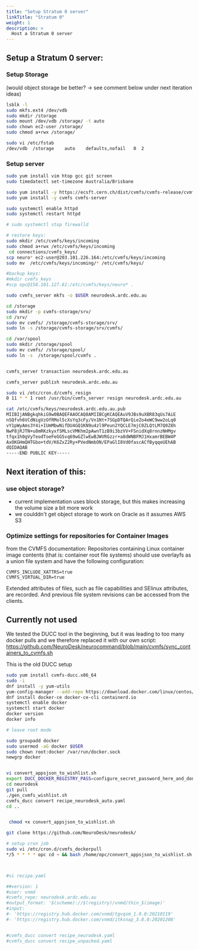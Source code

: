 ```yaml
---
title: "Setup Stratum 0 server"
linkTitle: "Stratum 0"
weight: 1
description: >
  Host a Stratum 0 server
---
```



## Setup a Stratum 0 server:
### Setup Storage 
(would object storage be better? -> see comment below under next iteration ideas)
```bash
lsblk -l
sudo mkfs.ext4 /dev/vdb
sudo mkdir /storage
sudo mount /dev/vdb /storage/ -t auto
sudo chown ec2-user /storage/
sudo chmod a+rwx /storage/

sudo vi /etc/fstab
/dev/vdb  /storage    auto    defaults,nofail   0  2
```

### Setup server
```bash
sudo yum install vim htop gcc git screen
sudo timedatectl set-timezone Australia/Brisbane

sudo yum install -y https://ecsft.cern.ch/dist/cvmfs/cvmfs-release/cvmfs-release-latest.noarch.rpm
sudo yum install -y cvmfs cvmfs-server

sudo systemctl enable httpd
sudo systemctl restart httpd

# sudo systemctl stop firewalld 

# restore keys:
sudo mkdir /etc/cvmfs/keys/incoming
sudo chmod a+rwx /etc/cvmfs/keys/incoming
 cd connections/cvmfs_keys/
scp neuro* ec2-user@203.101.226.164:/etc/cvmfs/keys/incoming
sudo mv  /etc/cvmfs/keys/incoming/* /etc/cvmfs/keys/

#backup keys: 
#mkdir cvmfs_keys
#scp opc@158.101.127.61:/etc/cvmfs/keys/neuro* .

sudo cvmfs_server mkfs -o $USER neurodesk.ardc.edu.au

cd /storage
sudo mkdir -p cvmfs-storage/srv/
cd /srv/
sudo mv cvmfs/ /storage/cvmfs-storage/srv/
sudo ln -s /storage/cvmfs-storage/srv/cvmfs/

cd /var/spool
sudo mkdir /storage/spool
sudo mv cvmfs/ /storage/spool/
sudo ln -s  /storage/spool/cvmfs .


cvmfs_server transaction neurodesk.ardc.edu.au

cvmfs_server publish neurodesk.ardc.edu.au

sudo vi /etc/cron.d/cvmfs_resign
0 11 * * 1 root /usr/bin/cvmfs_server resign neurodesk.ardc.edu.au

cat /etc/cvmfs/keys/neurodesk.ardc.edu.au.pub
MIIBIjANBgkqhkiG9w0BAQEFAAOCAQ8AMIIBCgKCAQEAuV9JBs9uXBR83qUs7AiE
nSQfvh6VCdNigVzOfRMol5cXsYq3cFy/Vn1Nt+7SGpDTQArQieZo4eWC9ww2oLq0
vY1pWyAms3Y4i+IUmMbwNifDU4GQ1KN9u4zl9Peun2YQCLE7mjC0ZLQtLM7Q0Z8h
NwP8jRJTN+u8mRKzkyxfSMLscVMKhm2pAwnT1zB9i3bzVV+FSnidXq8rnnzNHMgv
tfqx1h0gVyTeodToeFeGG5vq69wGZlwEwBJWVRGzzr+a8dWNBFMJ1HxamrBEBW4P
AxOKGHmQHTGbo+tdV/K6ZxZ2Ry+PVedNmbON/EPaGlI8Vd0fascACfByqqeUEhAB
dQIDAQAB
-----END PUBLIC KEY-----
```


## Next iteration of this:
### use object storage?
- current implementation uses block storage, but this makes increasing the volume size a bit more work
- we coulddn't get object storage to work on Oracle as it assumes AWS S3

### Optimize settings for repositories for Container Images

from the CVMFS documentation:
Repositories containing Linux container image contents (that is: container root file systems) should use overlayfs as a union file system and have the following configuration:
	
	CVMFS_INCLUDE_XATTRS=true
	CVMFS_VIRTUAL_DIR=true

Extended attributes of files, such as file capabilities and SElinux attributes, are recorded. And previous file system revisions can be accessed from the clients.

## Currently not used
We tested the DUCC tool in the beginning, but it was leading to too many docker pulls and we therefore replaced it with our own script: https://github.com/NeuroDesk/neurocommand/blob/main/cvmfs/sync_containers_to_cvmfs.sh

This is the old DUCC setup
```bash
sudo yum install cvmfs-ducc.x86_64
sudo -i
dnf install -y yum-utils 
yum-config-manager --add-repo https://download.docker.com/linux/centos/docker-ce.repo
dnf install docker-ce docker-ce-cli containerd.io
systemctl enable docker
systemctl start docker
docker version
docker info

# leave root mode

sudo groupadd docker
sudo usermod -aG docker $USER
sudo chown root:docker /var/run/docker.sock
newgrp docker


vi convert_appsjson_to_wishlist.sh
export DUCC_DOCKER_REGISTRY_PASS=configure_secret_password_here_and_dont_push_to_github
cd neurodesk
git pull
./gen_cvmfs_wishlist.sh
cvmfs_ducc convert recipe_neurodesk_auto.yaml
cd ..


 chmod +x convert_appsjson_to_wishlist.sh

git clone https://github.com/NeuroDesk/neurodesk/

# setup cron job
sudo vi /etc/cron.d/cvmfs_dockerpull
*/5 * * * * opc cd ~ && bash /home/opc/convert_appsjson_to_wishlist.sh



#vi recipe.yaml

##version: 1
#user: vnmd
#cvmfs_repo: neurodesk.ardc.edu.au
#output_format: '$(scheme)://$(registry)/vnmd/thin_$(image)'
#input:
#- 'https://registry.hub.docker.com/vnmd/tgvqsm_1.0.0:20210119'
#- 'https://registry.hub.docker.com/vnmd/itksnap_3.8.0:20201208'


#cvmfs_ducc convert recipe_neurodesk.yaml
#cvmfs_ducc convert recipe_unpacked.yaml


```